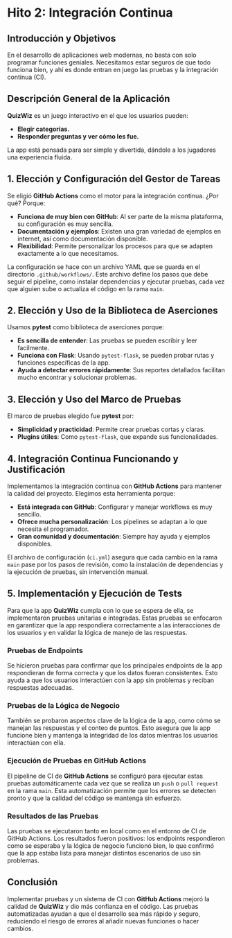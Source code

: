 # Hito 2: Integración Continua

## Introducción y Objetivos

En el desarrollo de aplicaciones web modernas, no basta con solo programar funciones geniales. Necesitamos estar seguros de que todo funciona bien, y ahí es donde entran en juego las pruebas y la integración continua (CI).

## Descripción General de la Aplicación

**QuizWiz** es un juego interactivo en el que los usuarios pueden:

- **Elegir categorías.**
- **Responder preguntas y ver cómo les fue.**

La app está pensada para ser simple y divertida, dándole a los jugadores una experiencia fluida.

## 1. Elección y Configuración del Gestor de Tareas

Se eligió **GitHub Actions** como el motor para la integración continua. ¿Por qué? Porque:

- **Funciona de muy bien con GitHub**: Al ser parte de la misma plataforma, su configuración es muy sencilla.
- **Documentación y ejemplos**: Existen una gran variedad de ejemplos en internet, así como documentación disponible.
- **Flexibilidad**: Permite personalizar los procesos para que se adapten exactamente a lo que necesitamos.

La configuración se hace con un archivo YAML que se guarda en el directorio `.github/workflows/`. Este archivo define los pasos que debe seguir el pipeline, como instalar dependencias y ejecutar pruebas, cada vez que alguien sube o actualiza el código en la rama `main`.

## 2. Elección y Uso de la Biblioteca de Aserciones

Usamos **pytest** como biblioteca de aserciones porque:

- **Es sencilla de entender**: Las pruebas se pueden escribir y leer facilmente.
- **Funciona con Flask**: Usando `pytest-flask`, se pueden probar rutas y funciones específicas de la app.
- **Ayuda a detectar errores rápidamente**: Sus reportes detallados facilitan mucho encontrar y solucionar problemas.

## 3. Elección y Uso del Marco de Pruebas

El marco de pruebas elegido fue **pytest** por:

- **Simplicidad y practicidad**: Permite crear pruebas cortas y claras.
- **Plugins útiles**: Como `pytest-flask`, que expande sus funcionalidades.

## 4. Integración Continua Funcionando y Justificación

Implementamos la integración continua con **GitHub Actions** para mantener la calidad del proyecto. Elegimos esta herramienta porque:

- **Está integrada con GitHub**: Configurar y manejar workflows es muy sencillo.
- **Ofrece mucha personalización**: Los pipelines se adaptan a lo que necesita el programador.
- **Gran comunidad y documentación**: Siempre hay ayuda y ejemplos disponibles.

El archivo de configuración (`ci.yml`) asegura que cada cambio en la rama `main` pase por los pasos de revisión, como la instalación de dependencias y la ejecución de pruebas, sin intervención manual.

## 5. Implementación y Ejecución de Tests

Para que la app **QuizWiz** cumpla con lo que se espera de ella, se implementaron pruebas unitarias e integradas. Estas pruebas se enfocaron en garantizar que la app respondiera correctamente a las interacciones de los usuarios y en validar la lógica de manejo de las respuestas.

### Pruebas de Endpoints
Se hicieron pruebas para confirmar que los principales endpoints de la app respondieran de forma correcta y que los datos fueran consistentes. Esto ayuda a que los usuarios interactúen con la app sin problemas y reciban respuestas adecuadas.

### Pruebas de la Lógica de Negocio
También se probaron aspectos clave de la lógica de la app, como cómo se manejan las respuestas y el conteo de puntos. Esto asegura que la app funcione bien y mantenga la integridad de los datos mientras los usuarios interactúan con ella.

### Ejecución de Pruebas en GitHub Actions
El pipeline de CI de **GitHub Actions** se configuró para ejecutar estas pruebas automáticamente cada vez que se realiza un `push` o `pull request` en la rama `main`. Esta automatización permite que los errores se detecten pronto y que la calidad del código se mantenga sin esfuerzo.

### Resultados de las Pruebas
Las pruebas se ejecutaron tanto en local como en el entorno de CI de GitHub Actions. Los resultados fueron positivos: los endpoints respondieron como se esperaba y la lógica de negocio funcionó bien, lo que confirmó que la app estaba lista para manejar distintos escenarios de uso sin problemas.

## Conclusión
Implementar pruebas y un sistema de CI con **GitHub Actions** mejoró la calidad de **QuizWiz** y dio más confianza en el código. Las pruebas automatizadas ayudan a que el desarrollo sea más rápido y seguro, reduciendo el riesgo de errores al añadir nuevas funciones o hacer cambios.
